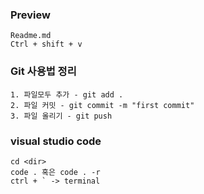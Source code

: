 ### Preview
    Readme.md
    Ctrl + shift + v

### Git  사용법 정리
    1. 파일모두 추가 - git add .
    2. 파일 커밋 - git commit -m "first commit"
    3. 파일 올리기 - git push

### visual studio code
    cd <dir>
    code . 혹은 code . -r
    ctrl + ` -> terminal


